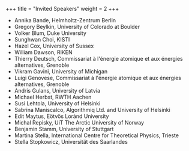 +++
title = "Invited Speakers"
weight = 2
+++

* Annika Bande, Helmholtz-Zentrum Berlin
* Gregory Beylkin, University of Colorado at Boulder
* Volker Blum, Duke University
* Sunghwan Choi, KISTI
* Hazel Cox, University of Sussex
* William Dawson, RIKEN
* Thierry Deutsch, Commissariat à l'énergie atomique et aux énergies alternatives, Grenoble
* Vikram Gavini, University of Michigan
* Luigi Genovese, Commissariat à l'énergie atomique et aux énergies alternatives, Grenoble
* Andris Gulans, University of Latvia
* Michael Herbst, RWTH Aachen
* Susi Lehtola, University of Helsinki
* Sabrina Maniscalco, Algorithmiq Ltd. and University of Helsinki
* Edit Maytus, Eötvös Loránd University
* Michal Repisky, UiT The Arctic University of Norway
* Benjamin Stamm, University of Stuttgart
* Martina Stella, International Centre for Theoretical Physics, Trieste
* Stella Stopkowicz, Universität des Saarlandes
